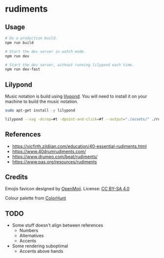 # rudiments

## Usage

```bash
# Do a production build.
npm run build

# Start the dev server in watch mode.
npm run dev

# Start the dev server, without running lilypond each time.
npm run dev-fast
```

## Lilypond

Music notation is build using [lilypond](http://lilypond.org/). You will need to install it on your machine to build the music notation.

```bash
sudo apt-get install -y lilypond

lilypond --svg -dcrop=#t -dpoint-and-click=#f --output="./assets/" ./rudiments/single-stroke-roll.ly
```

## References

- https://vicfirth.zildjian.com/education/40-essential-rudiments.html
- https://www.40drumrudiments.com/
- https://www.drumeo.com/beat/rudiments/
- https://www.pas.org/resources/rudiments

## Credits

Emojis favicon designed by [OpenMoji](https://openmoji.org/). License: [CC BY-SA 4.0](https://creativecommons.org/licenses/by-sa/4.0/)

Colour palette from [ColorHunt](https://colorhunt.co/palette/eeedebe0ccbe7472643c3633)

## TODO

- Some stuff doesn't align between references
  - Numbers
  - Alternatives
  - Accents
- Some rendering suboptimal
  - Accents above hands
